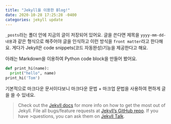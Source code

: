 ```yaml
---
title: "Jekyll을 이용한 Blog!"
date: 2020-10-28 17:25:28 -0400
categories: jekyll update
---
```

`_posts`라는 폴더 안에 지금의 글이 저장되어 있어요. 글을 쓴다면 제목을 `yyyy-mm-dd-내용`과 같은 형식으로 해주어야 글을 인식하고 이런 방식을 `front matter`라고 한다해요.
게다가 Jekyll은 code snippets(코드 자동완성)기능을 제공한다고 해요.

아래는 Markdown을 이용하여 Python code block을 만들어 봤어요. 

```python
def print_hi(name):
  print("hello", name)
print_hi('Tom')
```

기본적으로 마크다운 문서이다보니 마크다운 문법 + 마크업 문법을 사용하여 편하게 글을 쓸 수 있네요.


>Check out the [Jekyll docs][jekyll-docs] for more info on how to get the most out of Jekyll. File all bugs/feature requests at [Jekyll’s GitHub repo][jekyll-gh]. If you have >questions, you can ask them on [Jekyll Talk][jekyll-talk].<br>
>
>[jekyll-docs]: https://jekyllrb.com/docs/home<br>
>[jekyll-gh]:   https://github.com/jekyll/jekyll<br>
>[jekyll-talk]: https://talk.jekyllrb.com/
